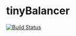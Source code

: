# tinyBalancer
[![Build Status](https://app.travis-ci.com/heexu976/tinyBalancer.svg?token=uAx7RxaqqzfzJptu7YRr&branch=master)](https://app.travis-ci.com/heexu976/tinyBalancer)
